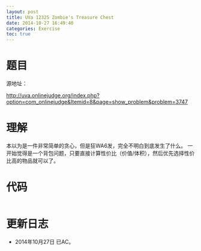 ```yaml
---
layout: post
title: UVa 12325 Zombie's Treasure Chest
date: 2014-10-27 16:49:40
categories: Exercise
toc: true
---
```

# 题目
源地址：

http://uva.onlinejudge.org/index.php?option=com_onlinejudge&Itemid=8&page=show_problem&problem=3747

# 理解
本以为是一件非常简单的贪心，但是狂WA6发，完全不明白到底发生了什么。
一开始觉得是一个背包问题，只要直接计算性价比（价值/体积），然后优先选择性价比高的物品就可以了。

<!-- more -->

# 代码

```

```

# 更新日志
- 2014年10月27日 已AC。